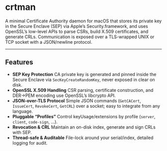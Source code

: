 # crtman

A minimal Certificate Authority daemon for macOS that stores its private key in the Secure Enclave (SEP) via Apple’s Security.framework, and uses OpenSSL’s low-level APIs to parse CSRs, build X.509 certificates, and generate CRLs. Communication is exposed over a TLS-wrapped UNIX or TCP socket with a JSON/newline protocol.

---

## Features

- **SEP Key Protection**
  CA private key is generated and pinned inside the Secure Enclave via `SecKeyCreateRandomKey`, never exposed in clear on disk.
- **OpenSSL X.509 Handling**
  CSR parsing, certificate construction, and DER→PEM encoding use OpenSSL’s libcrypto API.
- **JSON-over-TLS Protocol**
  Simple JSON commands (`GetCACert`, `IssueCert`, `RevokeCert`, `GetCRL`) over a socket; easy to integrate from any language.
- **Pluggable “Profiles”**
  Control keyUsage/extensions by profile (`server`, `client`, `code-sign`, …).
- **Revocation & CRL**
  Maintain an on-disk index, generate and sign CRLs with SEP.
- **Thread-safe & Auditable**
  File-lock around your serial/index, detailed logging for audit.

